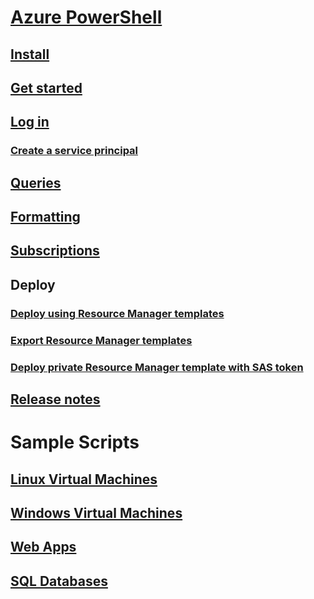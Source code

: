 # [Azure PowerShell](../index.md)
## [Install](install-azurerm-ps.md)
## [Get started](../get-started-azureps.md)
## [Log in](../authenticate-azureps.md)
### [Create a service principal](../create-azure-service-principal-azureps.md)
## [Queries](../queries-azureps.md)
## [Formatting](../formatting-output.md)
## [Subscriptions](../manage-subscriptions-azureps.md)

## Deploy
### [Deploy using Resource Manager templates](https://docs.microsoft.com/en-us/azure/azure-resource-manager/resource-group-template-deploy)
### [Export Resource Manager templates](https://docs.microsoft.com/en-us/azure/azure-resource-manager/resource-manager-export-template-powershell)
### [Deploy private Resource Manager template with SAS token](https://docs.microsoft.com/en-us/azure/azure-resource-manager/resource-manager-powershell-sas-token)

## [Release notes](release-notes-azureps.md)

# Sample Scripts
## [Linux Virtual Machines](https://docs.microsoft.com/en-us/azure/virtual-machines/linux/powershell-samples?toc=%2fpowershell%2fmodule%2ftoc.json)
## [Windows Virtual Machines](https://docs.microsoft.com/en-us/azure/virtual-machines/windows/powershell-samples?toc=%2fpowershell%2fmodule%2ftoc.json)
## [Web Apps](https://docs.microsoft.com/azure/app-service-web/app-service-powershell-samples?toc=%2fpowershell%2fmodule%2ftoc.json)
## [SQL Databases](https://docs.microsoft.com/azure/sql-database/sql-database-powershell-samples?toc=%2fpowershell%2fmodule%2ftoc.json)
